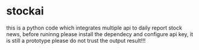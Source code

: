 # stockai
this is a python code which integrates multiple api to daily report stock news,
before runinng please install the dependecy and configure api key, 
it is still a prototype please do not trust the output result!!!
